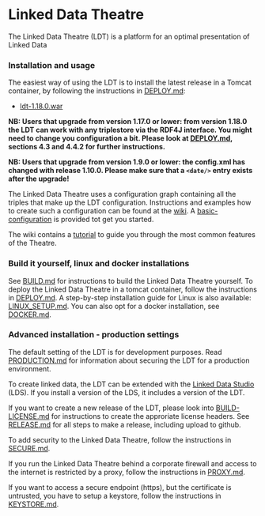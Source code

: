 # Linked Data Theatre
The Linked Data Theatre (LDT) is a platform for an optimal presentation of Linked Data

### Installation and usage
The easiest way of using the LDT is to install the latest release in a Tomcat container, by following the instructions in [DEPLOY.md](docs/DEPLOY.md): 

- [ldt-1.18.0.war](https://github.com/architolk/Linked-Data-Theatre/releases/download/v1.18.0/ldt-1.18.0.war "ldt-1.18.0.war")

**NB: Users that upgrade from version 1.17.0 or lower: from version 1.18.0 the LDT can work with any triplestore via the RDF4J interface. You might need to change you configuration a bit. Please look at [DEPLOY.md](docs/DEPLOY.md), sections 4.3 and 4.4.2 for further instructions.**

**NB: Users that upgrade from version 1.9.0 or lower: the config.xml has changed with release 1.10.0. Please make sure that a `<date/>` entry exists after the upgrade!**

The Linked Data Theatre uses a configuration graph containing all the triples that make up the LDT configuration. Instructions and examples how to create such a configuration can be found at the [wiki](https://github.com/architolk/Linked-Data-Theatre/wiki). A [basic-configuration](basic-configuration.ttl) is provided tot get you started.

The wiki contains a [tutorial](https://github.com/architolk/Linked-Data-Theatre/wiki/Tutorial) to guide you through the most common features of the Theatre.

### Build it yourself, linux and docker installations
See [BUILD.md](docs/BUILD.md) for instructions to build the Linked Data Theatre yourself. To deploy the Linked Data Theatre in a tomcat container, follow the instructions in [DEPLOY.md](docs/DEPLOY.md). A step-by-step installation guide for Linux is also available: [LINUX_SETUP.md](docs/LINUX_SETUP.md). You can also opt for a docker installation, see [DOCKER.md](docs/DOCKER.md).

### Advanced installation - production settings
The default setting of the LDT is for development purposes. Read [PRODUCTION.md](docs/PRODUCTION.md) for information about securing the LDT for a production environment.

To create linked data, the LDT can be extended with the [Linked Data Studio](https://github.com/architolk/Linked-Data-Studio) (LDS). If you install a version of the LDS, it includes a version of the LDT.

If you want to create a new release of the LDT, please look into [BUILD-LICENSE.md](docs/BUILD-LICENSE.md) for instructions to create the approriate license headers. See [RELEASE.md](docs/RELEASE.md) for all steps to make a release, including upload to github.

To add security to the Linked Data Theatre, follow the instructions in [SECURE.md](docs/SECURE.md).

If you run the Linked Data Theatre behind a corporate firewall and access to the internet is restricted by a proxy, follow the instructions in [PROXY.md](docs/PROXY.md).

If you want to access a secure endpoint (https), but the certificate is untrusted, you have to setup a keystore, follow the instructions in [KEYSTORE.md](docs/KEYSTORE.md).
